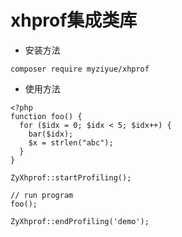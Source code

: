 # xhprof集成类库

* 安装方法

```
composer require myziyue/xhprof
```

* 使用方法
```
<?php
function foo() {
  for ($idx = 0; $idx < 5; $idx++) {
    bar($idx);
    $x = strlen("abc");
  }
}

ZyXhprof::startProfiling();

// run program
foo();

ZyXhprof::endProfiling('demo');

```